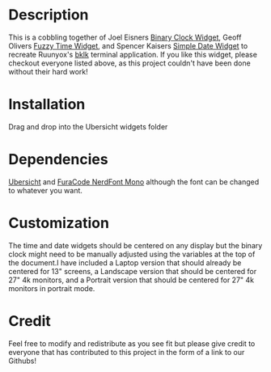 # Description
This is a cobbling together of Joel Eisners [Binary Clock Widget](https://github.com/joeleisner/ubersicht-binary-clock), Geoff Olivers [Fuzzy Time Widget](https://github.com/plan8studios/fuzzytime), and Spencer Kaisers [Simple Date Widget](https://github.com/felixhageloh/uebersicht-widgets/blob/master/SimpleDate/index.coffee) to recreate Ruunyox's [bklk](https://github.com/Ruunyox/bklk) terminal application. If you like this widget, please checkout everyone listed above, as this project couldn't have been done without their hard work!

# Installation
Drag and drop into the Ubersicht widgets folder

# Dependencies
[Ubersicht](http://tracesof.net/uebersicht/) and [FuraCode NerdFont Mono](https://github.com/ryanoasis/nerd-fonts/tree/master/patched-fonts/FiraCode) although the font can be changed to whatever you want.

# Customization
The time and date widgets should be centered on any display but the binary clock might need to be manually adjusted using the variables at the top of the document.I have included a Laptop version that should already be centered for 13" screens, a Landscape version that should be centered for 27" 4k monitors, and a Portrait version that should be centered for 27" 4k monitors in portrait mode.

# Credit
Feel free to modify and redistribute as you see fit but please give credit to everyone that has contributed to this project in the form of a link to our Githubs!
